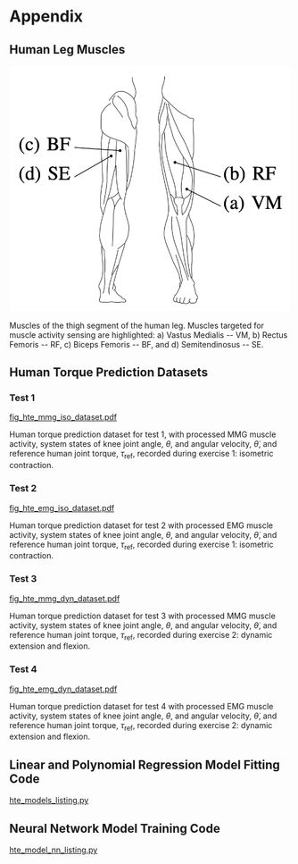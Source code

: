 # Appendix

## Human Leg Muscles

![alt text](https://github.com/cic12/ieee_appx/blob/main/fig_leg_muscles.png "Human Leg Muscles")

Muscles of the thigh segment of the human leg. Muscles targeted for muscle activity sensing are highlighted: a) Vastus Medialis -- VM, b) Rectus Femoris -- RF, c) Biceps Femoris -- BF, and d) Semitendinosus -- SE.

## Human Torque Prediction Datasets

### Test 1

[fig_hte_mmg_iso_dataset.pdf](https://github.com/cic12/ieee_appx/blob/main/fig_hte_mmg_iso_dataset.pdf)

Human torque prediction dataset for test 1, with processed MMG muscle activity, system states of knee joint angle, $\theta$, and angular velocity, $\dot{\theta}$, and reference human joint torque, $\tau_{\mathrm{ref}}$, recorded during exercise 1: isometric contraction.

### Test 2

[fig_hte_emg_iso_dataset.pdf](https://github.com/cic12/ieee_appx/blob/main/fig_hte_emg_iso_dataset.pdf)

Human torque prediction dataset for test 2 with processed EMG muscle activity, system states of knee joint angle, $\theta$, and angular velocity, $\dot{\theta}$, and reference human joint torque, $\tau_{\mathrm{ref}}$, recorded during exercise 1: isometric contraction.

### Test 3

[fig_hte_mmg_dyn_dataset.pdf](https://github.com/cic12/ieee_appx/blob/main/fig_hte_mmg_dyn_dataset.pdf)

Human torque prediction dataset for test 3 with processed MMG muscle activity, system states of knee joint angle, $\theta$, and angular velocity, $\dot{\theta}$, and reference human joint torque, $\tau_{\mathrm{ref}}$, recorded during exercise 2: dynamic extension and flexion.

### Test 4

[fig_hte_emg_dyn_dataset.pdf](https://github.com/cic12/ieee_appx/blob/main/fig_hte_emg_dyn_dataset.pdf)

Human torque prediction dataset for test 4 with processed EMG muscle activity, system states of knee joint angle, $\theta$, and angular velocity, $\dot{\theta}$, and reference human joint torque, $\tau_{\mathrm{ref}}$, recorded during exercise 2: dynamic extension and flexion.

## Linear and Polynomial Regression Model Fitting Code

[hte_models_listing.py](https://github.com/cic12/ieee_appx/blob/main/hte_model_nn_listing.py)

## Neural Network Model Training Code

[hte_model_nn_listing.py](https://github.com/cic12/ieee_appx/blob/main/hte_model_nn_listing.py)
